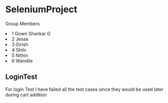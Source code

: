# SeleniumProject
Group Members 
 <li>1 Gowri Shankar G</li>
<li>2 Jesse</li>
<li>3 Girish</li>
<li>4 Shilo</li>
<li>5 Nithin</li>
<li>6 Wandile</li>

## LoginTest
For login Test I have failed all the test cases since they would be used later during cart addition
